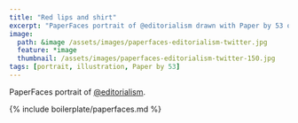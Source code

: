 ```yaml
---
title: "Red lips and shirt"
excerpt: "PaperFaces portrait of @editorialism drawn with Paper by 53 on an iPad."
image: 
  path: &image /assets/images/paperfaces-editorialism-twitter.jpg 
  feature: *image
  thumbnail: /assets/images/paperfaces-editorialism-twitter-150.jpg
tags: [portrait, illustration, Paper by 53]
---
```


PaperFaces portrait of [@editorialism](https://twitter.com/editorialism).

{% include boilerplate/paperfaces.md %}
